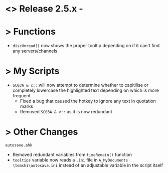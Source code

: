 # <> Release 2.5.x - 

# > Functions
- `discUnread()` now shows the proper tooltip depending on if it can't find any servers/channels

# > My Scripts
- `SC03A & c::` will now attempt to determine whether to capitilise or completely lowercase the highlighted text depending on which is more frequent
    - Fixed a bug that caused the hotkey to ignore any text in quotation marks
    - Removed `SC03A & v::` as it is now redundant

# > Other Changes

`autosave.ahk`
- Removed redundant variables from `timeRemain()` function
- `tooltips` variable now reads a `.ini` file in `A_MyDocuments \tomshi\autosave.ini` instead of an adjustable variable in the script itself